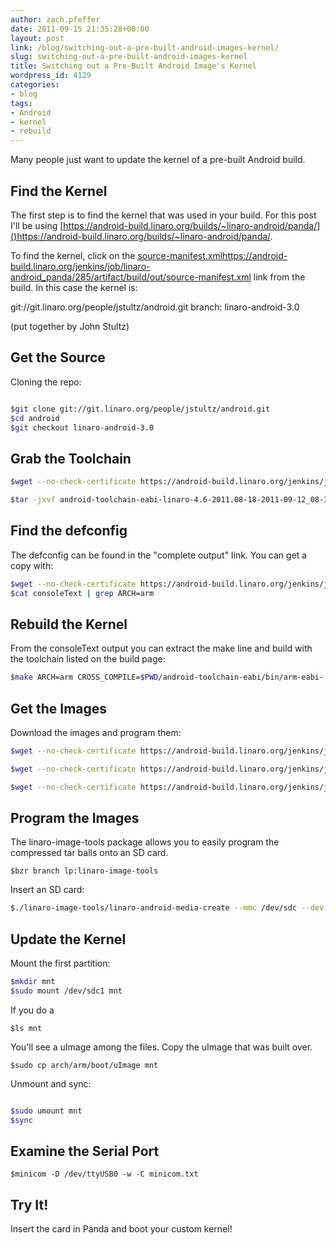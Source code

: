 ```yaml
---
author: zach.pfeffer
date: 2011-09-15 21:35:28+00:00
layout: post
link: /blog/switching-out-a-pre-built-android-images-kernel/
slug: switching-out-a-pre-built-android-images-kernel
title: Switching out a Pre-Built Android Image's Kernel
wordpress_id: 4129
categories:
- blog
tags:
- Android
- kernel
- rebuild
---
```

Many people just want to update the kernel of a pre-built Android build.


## Find the Kernel

The first step is to find the kernel that was used in your build. For this post I'll be using [https://android-build.linaro.org/builds/~linaro-android/panda/]()https://android-build.linaro.org/builds/~linaro-android/panda/.

To find the kernel, click on the [source-manifest.xml]()https://android-build.linaro.org/jenkins/job/linaro-android_panda/285/artifact/build/out/source-manifest.xml link from the build. In this case the kernel is:

git://git.linaro.org/people/jstultz/android.git
branch: linaro-android-3.0

(put together by John Stultz)

## Get the Source

Cloning the repo:

```bash

$git clone git://git.linaro.org/people/jstultz/android.git
$cd android
$git checkout linaro-android-3.0

```

## Grab the Toolchain


```bash
$wget --no-check-certificate https://android-build.linaro.org/jenkins/job/linaro-android_toolchain-4.6-linaro-master-with-generic-target/18/artifact/build/out/android-toolchain-eabi-linaro-4.6-2011.08-18-2011-09-12_08-38-17-linux-x86.tar.bz2

$tar -jxvf android-toolchain-eabi-linaro-4.6-2011.08-18-2011-09-12_08-38-17-linux-x86.tar.bz2

```


## Find the defconfig


The defconfig can be found in the "complete output" link. You can get a copy with:

```bash
$wget --no-check-certificate https://android-build.linaro.org/jenkins/job/linaro-android_panda/285/consoleText
$cat consoleText | grep ARCH=arm
```


## Rebuild the Kernel


From the consoleText output you can extract the make line and build with the toolchain listed on the build page:

```bash
$make ARCH=arm CROSS_COMPILE=$PWD/android-toolchain-eabi/bin/arm-eabi- defconfig android_omap4_defconfig && make ARCH=arm CROSS_COMPILE=$PWD/android-toolchain-eabi/bin/arm-eabi- uImage
```

## Get the Images

Download the images and program them:

```bash
$wget --no-check-certificate https://android-build.linaro.org/jenkins/job/linaro-android_panda/285/artifact/build/out/target/product/pandaboard/boot.tar.bz2

$wget --no-check-certificate https://android-build.linaro.org/jenkins/job/linaro-android_panda/285/artifact/build/out/target/product/pandaboard/system.tar.bz2

$wget --no-check-certificate https://android-build.linaro.org/jenkins/job/linaro-android_panda/285/artifact/build/out/target/product/pandaboard/userdata.tar.bz2

```

## Program the Images


The linaro-image-tools package allows you to easily program the compressed tar balls onto an SD card.

`$bzr branch lp:linaro-image-tools`

Insert an SD card:

```bash
$./linaro-image-tools/linaro-android-media-create --mmc /dev/sdc --dev panda --system system.tar.bz2 --userdata userdata.tar.bz2 --boot boot.tar.bz2
```


## Update the Kernel


Mount the first partition:

```bash
$mkdir mnt
$sudo mount /dev/sdc1 mnt
```

If you do a

`$ls mnt`

You'll see a uImage among the files. Copy the uImage that was built over.

`$sudo cp arch/arm/boot/uImage mnt`

Unmount and sync:

```bash

$sudo umount mnt
$sync

```



## Examine the Serial Port



`$minicom -D /dev/ttyUSB0 -w -C minicom.txt`



## Try It!



Insert the card in Panda and boot your custom kernel!
